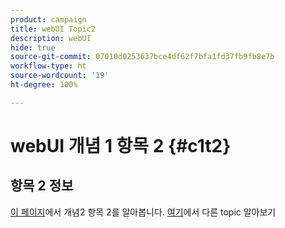 ```yaml
---
product: campaign
title: webUI Topic2
description: webUI
hide: true
source-git-commit: 07010d0253637bce4df62f7bfa1fd37fb9fb8e7b
workflow-type: ht
source-wordcount: '19'
ht-degree: 100%

---
```


# webUI 개념 1 항목 2 {#c1t2}

## 항목 2 정보

[이 페이지](../concept2/topic2.md)에서 개념2 항목 2를 알아봅니다.
[여기](../../automation/workflow/about-workflows.md)에서 다른 topic 알아보기